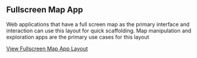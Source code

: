 ## Fullscreen Map App

Web applications that have a full screen map as the primary interface and interaction can use this layout for quick scaffolding. Map manipulation and exploration apps are the primary use cases for this layout

[View Fullscreen Map App Layout](/page-layouts/fullscreen-map/)